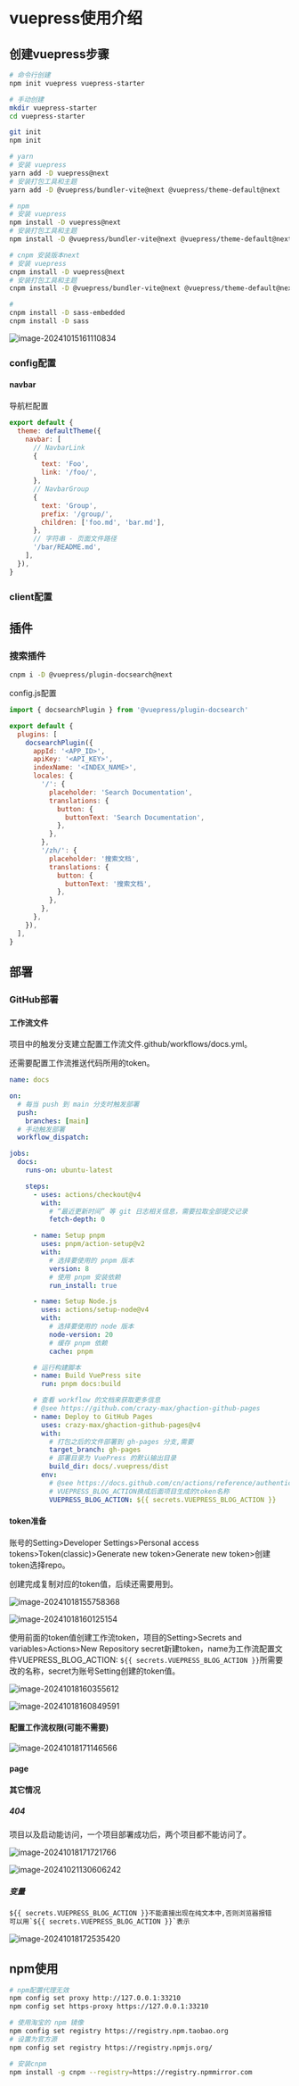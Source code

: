 

# vuepress使用介绍

## 创建vuepress步骤

~~~bash
# 命令行创建
npm init vuepress vuepress-starter

~~~



~~~bash
# 手动创建
mkdir vuepress-starter
cd vuepress-starter

git init
npm init

# yarn
# 安装 vuepress
yarn add -D vuepress@next
# 安装打包工具和主题
yarn add -D @vuepress/bundler-vite@next @vuepress/theme-default@next

# npm
# 安装 vuepress
npm install -D vuepress@next
# 安装打包工具和主题
npm install -D @vuepress/bundler-vite@next @vuepress/theme-default@next

# cnpm 安装版本next
# 安装 vuepress
cnpm install -D vuepress@next
# 安装打包工具和主题
cnpm install -D @vuepress/bundler-vite@next @vuepress/theme-default@next

# 
cnpm install -D sass-embedded
cnpm install -D sass

~~~

![image-20241015161110834](http://47.101.155.205/image-20241015161110834.png)

### config配置


#### navbar

导航栏配置

~~~javascript
export default {
  theme: defaultTheme({
    navbar: [
      // NavbarLink
      {
        text: 'Foo',
        link: '/foo/',
      },
      // NavbarGroup
      {
        text: 'Group',
        prefix: '/group/',
        children: ['foo.md', 'bar.md'],
      },
      // 字符串 - 页面文件路径
      '/bar/README.md',
    ],
  }),
}

~~~



### client配置



## 插件

### 搜索插件

~~~bash
cnpm i -D @vuepress/plugin-docsearch@next

~~~

config.js配置

~~~javascript
import { docsearchPlugin } from '@vuepress/plugin-docsearch'

export default {
  plugins: [
    docsearchPlugin({
      appId: '<APP_ID>',
      apiKey: '<API_KEY>',
      indexName: '<INDEX_NAME>',
      locales: {
        '/': {
          placeholder: 'Search Documentation',
          translations: {
            button: {
              buttonText: 'Search Documentation',
            },
          },
        },
        '/zh/': {
          placeholder: '搜索文档',
          translations: {
            button: {
              buttonText: '搜索文档',
            },
          },
        },
      },
    }),
  ],
}

~~~





## 部署

### GitHub部署

#### 工作流文件

项目中的触发分支建立配置工作流文件.github/workflows/docs.yml。

还需要配置工作流推送代码所用的token。

~~~yml
name: docs

on:
  # 每当 push 到 main 分支时触发部署
  push:
    branches: [main]
  # 手动触发部署
  workflow_dispatch:

jobs:
  docs:
    runs-on: ubuntu-latest

    steps:
      - uses: actions/checkout@v4
        with:
          # “最近更新时间” 等 git 日志相关信息，需要拉取全部提交记录
          fetch-depth: 0

      - name: Setup pnpm
        uses: pnpm/action-setup@v2
        with:
          # 选择要使用的 pnpm 版本
          version: 8
          # 使用 pnpm 安装依赖
          run_install: true

      - name: Setup Node.js
        uses: actions/setup-node@v4
        with:
          # 选择要使用的 node 版本
          node-version: 20
          # 缓存 pnpm 依赖
          cache: pnpm

      # 运行构建脚本
      - name: Build VuePress site
        run: pnpm docs:build

      # 查看 workflow 的文档来获取更多信息
      # @see https://github.com/crazy-max/ghaction-github-pages
      - name: Deploy to GitHub Pages
        uses: crazy-max/ghaction-github-pages@v4
        with:
          # 打包之后的文件部署到 gh-pages 分支,需要
          target_branch: gh-pages
          # 部署目录为 VuePress 的默认输出目录
          build_dir: docs/.vuepress/dist
        env:
          # @see https://docs.github.com/cn/actions/reference/authentication-in-a-workflow#about-the-VUEPRESS_BLOG_ACTION-secret
          # VUEPRESS_BLOG_ACTION换成后面项目生成的token名称
          VUEPRESS_BLOG_ACTION: ${{ secrets.VUEPRESS_BLOG_ACTION }}

~~~



#### token准备

账号的Setting>Developer Settings>Personal access tokens>Token(classic)>Generate new token>Generate new token>创建token选择repo。

创建完成复制对应的token值，后续还需要用到。

![image-20241018155758368](http://47.101.155.205/image-20241018155758368.png)



![image-20241018160125154](http://47.101.155.205/image-20241018160125154.png)

使用前面的token值创建工作流token，项目的Setting>Secrets and variables>Actions>New Repository secret新建token，name为工作流配置文件VUEPRESS_BLOG_ACTION: `${{ secrets.VUEPRESS_BLOG_ACTION }}`所需要改的名称，secret为账号Setting创建的token值。



![image-20241018160355612](http://47.101.155.205/image-20241018160355612.png)

![image-20241018160849591](http://47.101.155.205/image-20241018160849591.png)

#### 配置工作流权限(可能不需要)

![image-20241018171146566](http://47.101.155.205/image-20241018171146566.png)



#### page



#### 其它情况

##### 404

项目以及启动能访问，一个项目部署成功后，两个项目都不能访问了。

![image-20241018171721766](http://47.101.155.205/image-20241018171721766.png)

![image-20241021130606242](http://47.101.155.205/image-20241021130606242.png)





##### 变量

~~~txt
${{ secrets.VUEPRESS_BLOG_ACTION }}不能直接出现在纯文本中,否则浏览器报错
可以用`${{ secrets.VUEPRESS_BLOG_ACTION }}`表示

~~~

![image-20241018172535420](http://47.101.155.205/image-20241018172535420.png)



## npm使用

~~~bash
# npm配置代理无效
npm config set proxy http://127.0.0.1:33210
npm config set https-proxy https://127.0.0.1:33210


~~~



~~~bash
# 使用淘宝的 npm 镜像
npm config set registry https://registry.npm.taobao.org
# 设置为官方源
npm config set registry https://registry.npmjs.org/

~~~





~~~bash
# 安装cnpm
npm install -g cnpm --registry=https://registry.npmmirror.com

~~~

